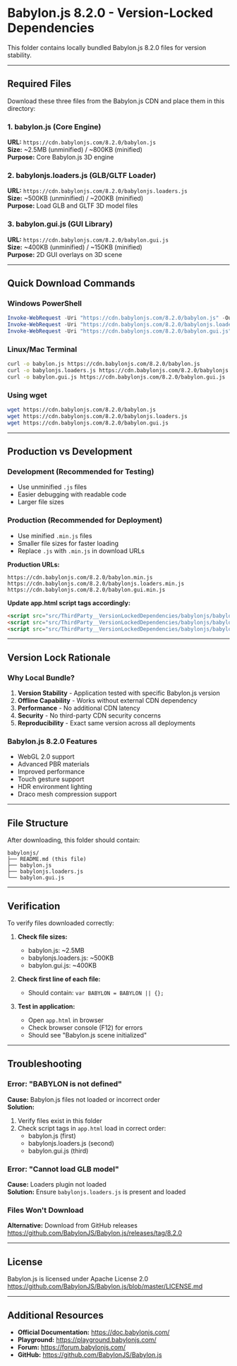 # Babylon.js 8.2.0 - Version-Locked Dependencies

This folder contains locally bundled Babylon.js 8.2.0 files for version stability.

---

## Required Files

Download these three files from the Babylon.js CDN and place them in this directory:

### 1. babylon.js (Core Engine)
**URL:** `https://cdn.babylonjs.com/8.2.0/babylon.js`  
**Size:** ~2.5MB (unminified) / ~800KB (minified)  
**Purpose:** Core Babylon.js 3D engine

### 2. babylonjs.loaders.js (GLB/GLTF Loader)
**URL:** `https://cdn.babylonjs.com/8.2.0/babylonjs.loaders.js`  
**Size:** ~500KB (unminified) / ~200KB (minified)  
**Purpose:** Load GLB and GLTF 3D model files

### 3. babylon.gui.js (GUI Library)
**URL:** `https://cdn.babylonjs.com/8.2.0/babylon.gui.js`  
**Size:** ~400KB (unminified) / ~150KB (minified)  
**Purpose:** 2D GUI overlays on 3D scene

---

## Quick Download Commands

### Windows PowerShell
```powershell
Invoke-WebRequest -Uri "https://cdn.babylonjs.com/8.2.0/babylon.js" -OutFile "babylon.js"
Invoke-WebRequest -Uri "https://cdn.babylonjs.com/8.2.0/babylonjs.loaders.js" -OutFile "babylonjs.loaders.js"
Invoke-WebRequest -Uri "https://cdn.babylonjs.com/8.2.0/babylon.gui.js" -OutFile "babylon.gui.js"
```

### Linux/Mac Terminal
```bash
curl -o babylon.js https://cdn.babylonjs.com/8.2.0/babylon.js
curl -o babylonjs.loaders.js https://cdn.babylonjs.com/8.2.0/babylonjs.loaders.js
curl -o babylon.gui.js https://cdn.babylonjs.com/8.2.0/babylon.gui.js
```

### Using wget
```bash
wget https://cdn.babylonjs.com/8.2.0/babylon.js
wget https://cdn.babylonjs.com/8.2.0/babylonjs.loaders.js
wget https://cdn.babylonjs.com/8.2.0/babylon.gui.js
```

---

## Production vs Development

### Development (Recommended for Testing)
- Use unminified `.js` files
- Easier debugging with readable code
- Larger file sizes

### Production (Recommended for Deployment)
- Use minified `.min.js` files
- Smaller file sizes for faster loading
- Replace `.js` with `.min.js` in download URLs

**Production URLs:**
```
https://cdn.babylonjs.com/8.2.0/babylon.min.js
https://cdn.babylonjs.com/8.2.0/babylonjs.loaders.min.js
https://cdn.babylonjs.com/8.2.0/babylon.gui.min.js
```

**Update app.html script tags accordingly:**
```html
<script src="src/ThirdParty__VersionLockedDependencies/babylonjs/babylon.min.js"></script>
<script src="src/ThirdParty__VersionLockedDependencies/babylonjs/babylonjs.loaders.min.js"></script>
<script src="src/ThirdParty__VersionLockedDependencies/babylonjs/babylon.gui.min.js"></script>
```

---

## Version Lock Rationale

### Why Local Bundle?

1. **Version Stability** - Application tested with specific Babylon.js version
2. **Offline Capability** - Works without external CDN dependency
3. **Performance** - No additional CDN latency
4. **Security** - No third-party CDN security concerns
5. **Reproducibility** - Exact same version across all deployments

### Babylon.js 8.2.0 Features

- WebGL 2.0 support
- Advanced PBR materials
- Improved performance
- Touch gesture support
- HDR environment lighting
- Draco mesh compression support

---

## File Structure

After downloading, this folder should contain:

```
babylonjs/
├── README.md (this file)
├── babylon.js
├── babylonjs.loaders.js
└── babylon.gui.js
```

---

## Verification

To verify files downloaded correctly:

1. **Check file sizes:**
   - babylon.js: ~2.5MB
   - babylonjs.loaders.js: ~500KB
   - babylon.gui.js: ~400KB

2. **Check first line of each file:**
   - Should contain: `var BABYLON = BABYLON || {};`

3. **Test in application:**
   - Open `app.html` in browser
   - Check browser console (F12) for errors
   - Should see "Babylon.js scene initialized"

---

## Troubleshooting

### Error: "BABYLON is not defined"

**Cause:** Babylon.js files not loaded or incorrect order  
**Solution:** 
1. Verify files exist in this folder
2. Check script tags in `app.html` load in correct order:
   - babylon.js (first)
   - babylonjs.loaders.js (second)
   - babylon.gui.js (third)

### Error: "Cannot load GLB model"

**Cause:** Loaders plugin not loaded  
**Solution:** Ensure `babylonjs.loaders.js` is present and loaded

### Files Won't Download

**Alternative:** Download from GitHub releases  
https://github.com/BabylonJS/Babylon.js/releases/tag/8.2.0

---

## License

Babylon.js is licensed under Apache License 2.0  
https://github.com/BabylonJS/Babylon.js/blob/master/LICENSE.md

---

## Additional Resources

- **Official Documentation:** https://doc.babylonjs.com/
- **Playground:** https://playground.babylonjs.com/
- **Forum:** https://forum.babylonjs.com/
- **GitHub:** https://github.com/BabylonJS/Babylon.js

